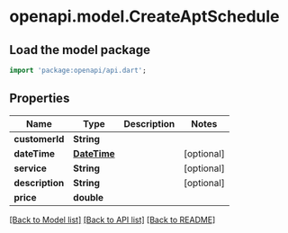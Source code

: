 # openapi.model.CreateAptSchedule

## Load the model package
```dart
import 'package:openapi/api.dart';
```

## Properties
Name | Type | Description | Notes
------------ | ------------- | ------------- | -------------
**customerId** | **String** |  | 
**dateTime** | [**DateTime**](DateTime.md) |  | [optional] 
**service** | **String** |  | [optional] 
**description** | **String** |  | [optional] 
**price** | **double** |  | 

[[Back to Model list]](../README.md#documentation-for-models) [[Back to API list]](../README.md#documentation-for-api-endpoints) [[Back to README]](../README.md)


